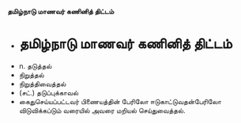**தமிழ்நாடு மாணவர் கணினித் திட்டம்**
- # தமிழ்நாடு மாணவர் கணினித் திட்டம்
- n. தடுத்தல்
- நிறுத்தல்
- நிறுத்திவைத்தல்
- (சட்.) தடுப்புக்காவல்
- கைதுசெய்யப்பட்டவர் பிணையத்தின் பேரிலோ ஈடுகாட்டுவதன்பேரிலோ விடுவிக்கப்டும் வரையில் அவரை மறியல் செய்துவைத்தல்.

